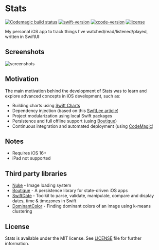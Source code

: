 # Stats
[![Codemagic build status](https://api.codemagic.io/apps/636919edbf9296736cfc1709/build/status_badge.svg)](https://codemagic.io/)
[![swift-version](https://img.shields.io/badge/swift-5.7-orange.svg)](https://github.com/apple/swift)
[![xcode-version](https://img.shields.io/badge/xcode-14.2-blue)](https://developer.apple.com/xcode/)
[![license](https://img.shields.io/badge/license-MIT-brightgreen.svg)](LICENSE)

My personal iOS app to track things I've watched/read/listened/played, written in SwiftUI

## Screenshots
![screenshots](https://user-images.githubusercontent.com/11541888/225115254-218c3a9c-f8d7-4511-bd7e-0b194827a458.png)

## Motivation
The main motivation behind the development of Stats was to learn and explore advanced concepts in iOS development, such as:
* Building charts using [Swift Charts](https://developer.apple.com/documentation/charts)
* Dependency injection (based on this [SwftLee article](https://www.avanderlee.com/swift/dependency-injection/))
* Project modularization using local Swift packages
* Persistence and full offline support (using [Boutique](https://github.com/mergesort/Boutique))
* Continuous integration and automated deployment (using [CodeMagic](https://codemagic.io/))

## Notes
* Requires iOS 16+
* iPad not supported

## Third party libraries
* [Nuke](https://github.com/kean/Nuke) - Image loading system
* [Boutique](https://github.com/mergesort/Boutique) - A persistence library for state-driven iOS apps
* [SwiftDate](https://github.com/malcommac/SwiftDate) - Toolkit to parse, validate, manipulate, compare and display dates, time & timezones in Swift
* [DominantColor](https://github.com/indragiek/DominantColor) - Finding dominant colors of an image using k-means clustering

## License
Stats is available under the MIT license. See [LICENSE](LICENSE) file for further information.
